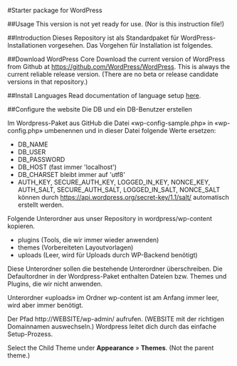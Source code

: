 #Starter package for WordPress

##Usage
This version is not yet ready for use. (Nor is this instruction file!)

##Introduction
Dieses Repository ist als Standardpaket für WordPress-Installationen vorgesehen. Das Vorgehen für Installation ist folgendes.

##Download WordPress Core
Download the current version of WordPress from Github at https://github.com/WordPress/WordPress. This is always the current reliable release version. (There are no beta or release candidate versions in that repository.)

##Install Languages
Read documentation of language setup [here](tree/master/wp-content/languages).

##Configure the website
Die DB und ein DB-Benutzer erstellen

Im Wordpress-Paket aus GitHub die Datei «wp-config-sample.php» in «wp-config.php» umbenennen und in dieser Datei folgende Werte ersetzen:
* DB_NAME
* DB_USER
* DB_PASSWORD
* DB_HOST (fast immer 'localhost')
* DB_CHARSET bleibt immer auf 'utf8'
* AUTH_KEY, SECURE_AUTH_KEY, LOGGED_IN_KEY, NONCE_KEY, AUTH_SALT, SECURE_AUTH_SALT, LOGGED_IN_SALT, NONCE_SALT können durch https://api.wordpress.org/secret-key/1.1/salt/ automatisch erstellt werden.

Folgende Unterordner aus unser Repository in wordpress/wp-content kopieren.
* plugins	(Tools, die wir immer wieder anwenden)
* themes	(Vorbereiteten Layoutvorlagen)
* uploads	(Leer, wird für Uploads durch WP-Backend benötigt)

Diese Unterordner sollen die bestehende Unterordner überschreiben. Die Defaultordner in der Wordpress-Paket enthalten Dateien bzw. Themes und Plugins, die wir nicht anwenden.

Unterordner «uploads» im Ordner wp-content ist am Anfang immer leer, wird aber immer benötigt.

Der Pfad http://WEBSITE/wp-admin/ aufrufen. (WEBSITE mit der richtigen Domainnamen auswechseln.) Wordpress leitet dich durch das einfache Setup-Prozess.

Select the Child Theme under **Appearance** » **Themes**. (Not the parent theme.)